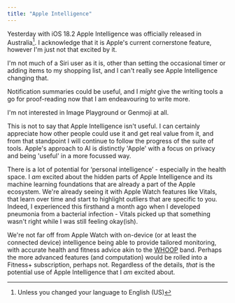 ```yaml
---
title: "Apple Intelligence"
---
```


Yesterday with iOS 18.2 Apple Intelligence was officially released in Australia[^1]. I acknowledge that it is Apple's current cornerstone feature, however I'm just not that excited by it.

I'm not much of a Siri user as it is, other than setting the occasional timer or adding items to my shopping list, and I can't really see Apple Intelligence changing that.

Notification summaries could be useful, and I _might_ give the writing tools a go for proof-reading now that I am endeavouring to write more.

I'm not interested in Image Playground or Genmoji at all.

This is not to say that Apple Intelligence isn't useful. I can certainly appreciate how other people could use it and get real value from it, and from that standpoint I will continue to follow the progress of the suite of tools. Apple's approach to AI is distinctly 'Apple' with a focus on privacy and being 'useful' in a more focussed way.

There is a lot of potential for ‘personal intelligence’ - especially in the health space. I _am_ excited about the hidden parts of Apple Intelligence and its machine learning foundations that are already a part of the Apple ecosystem. We're already seeing it with Apple Watch features like Vitals, that learn over time and start to highlight outliers that are specific to you. Indeed, I experienced this firsthand a month ago when I developed pneumonia from a bacterial infection - Vitals picked up that something wasn't right while I was still feeling okay(ish).

We're not far off from Apple Watch with on-device (or at least the connected device) intelligence being able to provide tailored monitoring, with accurate health and fitness advice akin to the [WHOOP](https://www.whoop.com) band. Perhaps the more advanced features (and computation) would be rolled into a Fitness+ subscription, perhaps not. Regardless of the details, _that_ is the potential use of Apple Intelligence that I _am_ excited about.

[^1]: Unless you changed your language to English (US)